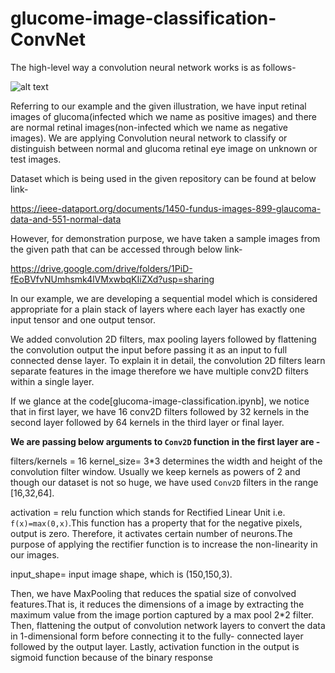 # glucome-image-classification-ConvNet
The high-level way a convolution neural network works is as follows-


![alt text](https://github.com/niteshjindal170988/glucome-image-classification-ConvNet/blob/main/cnn_flow.JPG?raw=true)


Referring to our example and the given illustration, we have input retinal images of glucoma(infected which we name as positive images) and there are normal retinal images(non-infected which we name as negative images). We are applying Convolution neural network to classify or distinguish between normal and glucoma retinal eye image on unknown or test images.

Dataset which is being used in the given repository can be found at below link-  

https://ieee-dataport.org/documents/1450-fundus-images-899-glaucoma-data-and-551-normal-data

However, for demonstration purpose, we have taken a sample images from the given path that can be accessed through below link-

https://drive.google.com/drive/folders/1PiD-fEoBVfvNUmhsmk4lVMxwbqKIiZXd?usp=sharing 

In our example, we are developing a sequential model which is considered appropriate for a plain stack of layers where each layer has exactly one input tensor and one output tensor. 

We added convolution 2D filters, max pooling layers followed by flattening the convolution output the input before passing it as an input to full connected dense layer.
To explain it in detail, the convolution 2D filters learn separate features in the image therefore we have multiple conv2D filters within a single layer.


If we glance at the code[glucoma-image-classification.ipynb], we notice that in first layer, we have 16 conv2D filters followed by 32 kernels in the second layer followed by 64 kernels in the third layer or final layer.

**We are passing below arguments to `Conv2D` function in the first layer are -**

filters/kernels = 16 
kernel_size= 3*3 determines the width and height of the convolution filter window. Usually we keep kernels as powers of 2 and though our dataset is not so huge, we have used `Conv2D` filters in the range [16,32,64].

activation = relu function which stands for Rectified Linear Unit i.e. `f(x)=max(0,x)`.This function has a property that for the negative pixels, output is zero. Therefore, it activates certain number of neurons.The purpose of applying the rectifier function is to increase the non-linearity in our images.

input_shape= input image shape, which is (150,150,3).



Then, we have MaxPooling that reduces the spatial size of convolved features.That is, it reduces the dimensions of a image by extracting the maximum value from the image portion captured by a max pool 2*2 filter. Then, flattening the output of convolution network layers to convert the data in 1-dimensional form before connecting it to the fully- connected layer followed by the output layer.
Lastly, activation function in the output is sigmoid function because of the binary response

